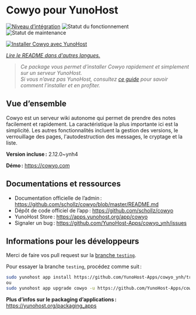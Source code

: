 <!--
Nota bene : ce README est automatiquement généré par <https://github.com/YunoHost/apps/tree/master/tools/readme_generator>
Il NE doit PAS être modifié à la main.
-->

# Cowyo pour YunoHost

[![Niveau d’intégration](https://dash.yunohost.org/integration/cowyo.svg)](https://dash.yunohost.org/appci/app/cowyo) ![Statut du fonctionnement](https://ci-apps.yunohost.org/ci/badges/cowyo.status.svg) ![Statut de maintenance](https://ci-apps.yunohost.org/ci/badges/cowyo.maintain.svg)

[![Installer Cowyo avec YunoHost](https://install-app.yunohost.org/install-with-yunohost.svg)](https://install-app.yunohost.org/?app=cowyo)

*[Lire le README dans d'autres langues.](./ALL_README.md)*

> *Ce package vous permet d’installer Cowyo rapidement et simplement sur un serveur YunoHost.*  
> *Si vous n’avez pas YunoHost, consultez [ce guide](https://yunohost.org/install) pour savoir comment l’installer et en profiter.*

## Vue d’ensemble

Cowyo est un serveur wiki autonome qui permet de prendre des notes facilement et rapidement. La caractéristique la plus importante ici est la simplicité. Les autres fonctionnalités incluent la gestion des versions, le verrouillage des pages, l'autodestruction des messages, le cryptage et la liste.

**Version incluse :** 2.12.0~ynh4

**Démo :** <https://cowyo.com>
## Documentations et ressources

- Documentation officielle de l’admin : <https://github.com/schollz/cowyo/blob/master/README.md>
- Dépôt de code officiel de l’app : <https://github.com/schollz/cowyo>
- YunoHost Store : <https://apps.yunohost.org/app/cowyo>
- Signaler un bug : <https://github.com/YunoHost-Apps/cowyo_ynh/issues>

## Informations pour les développeurs

Merci de faire vos pull request sur la [branche `testing`](https://github.com/YunoHost-Apps/cowyo_ynh/tree/testing).

Pour essayer la branche `testing`, procédez comme suit :

```bash
sudo yunohost app install https://github.com/YunoHost-Apps/cowyo_ynh/tree/testing --debug
ou
sudo yunohost app upgrade cowyo -u https://github.com/YunoHost-Apps/cowyo_ynh/tree/testing --debug
```

**Plus d’infos sur le packaging d’applications :** <https://yunohost.org/packaging_apps>
